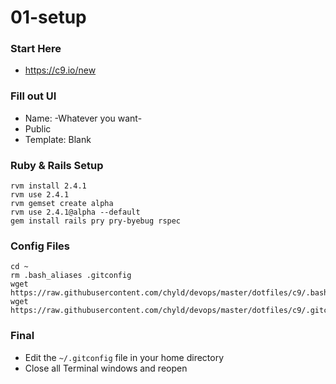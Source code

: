 # 01-setup

### Start Here
- https://c9.io/new

### Fill out UI
- Name: -Whatever you want-
- Public
- Template: Blank

### Ruby & Rails Setup
```
rvm install 2.4.1
rvm use 2.4.1
rvm gemset create alpha
rvm use 2.4.1@alpha --default
gem install rails pry pry-byebug rspec
```

### Config Files
```
cd ~
rm .bash_aliases .gitconfig
wget https://raw.githubusercontent.com/chyld/devops/master/dotfiles/c9/.bash_aliases
wget https://raw.githubusercontent.com/chyld/devops/master/dotfiles/c9/.gitconfig
```

### Final
- Edit the `~/.gitconfig` file in your home directory
- Close all Terminal windows and reopen
